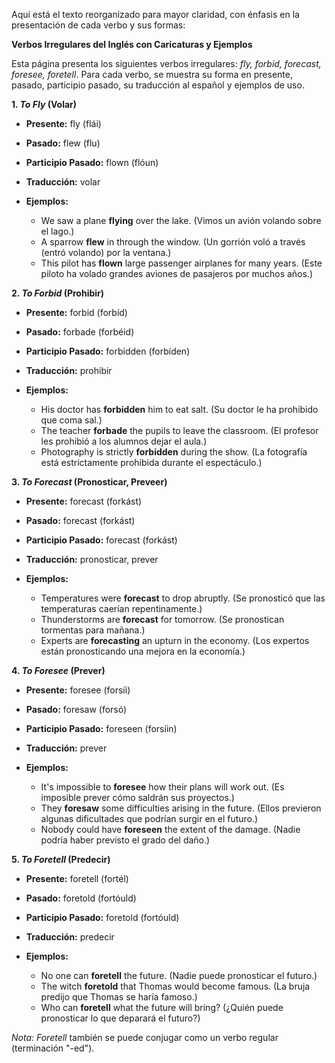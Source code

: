 Aquí está el texto reorganizado para mayor claridad, con énfasis en la presentación de cada verbo y sus formas:

**Verbos Irregulares del Inglés con Caricaturas y Ejemplos**

Esta página presenta los siguientes verbos irregulares: *fly, forbid, forecast, foresee, foretell*. Para cada verbo, se muestra su forma en presente, pasado, participio pasado, su traducción al español y ejemplos de uso.

**1. *To Fly* (Volar)**

*   **Presente:** fly (flái)
*   **Pasado:** flew (flu)
*   **Participio Pasado:** flown (flóun)
*   **Traducción:** volar

*   **Ejemplos:**

    *   We saw a plane **flying** over the lake. (Vimos un avión volando sobre el lago.)
    *   A sparrow **flew** in through the window. (Un gorrión voló a través (entró volando) por la ventana.)
    *   This pilot has **flown** large passenger airplanes for many years. (Este piloto ha volado grandes aviones de pasajeros por muchos años.)

**2. *To Forbid* (Prohibir)**

*   **Presente:** forbid (forbíd)
*   **Pasado:** forbade (forbéid)
*   **Participio Pasado:** forbidden (forbíden)
*   **Traducción:** prohibir

*   **Ejemplos:**

    *   His doctor has **forbidden** him to eat salt. (Su doctor le ha prohibido que coma sal.)
    *   The teacher **forbade** the pupils to leave the classroom. (El profesor les prohibió a los alumnos dejar el aula.)
    *   Photography is strictly **forbidden** during the show. (La fotografía está estrictamente prohibida durante el espectáculo.)

**3. *To Forecast* (Pronosticar, Preveer)**

*   **Presente:** forecast (forkást)
*   **Pasado:** forecast (forkást)
*   **Participio Pasado:** forecast (forkást)
*   **Traducción:** pronosticar, prever

*   **Ejemplos:**

    *   Temperatures were **forecast** to drop abruptly. (Se pronosticó que las temperaturas caerían repentinamente.)
    *   Thunderstorms are **forecast** for tomorrow. (Se pronostican tormentas para mañana.)
    *   Experts are **forecasting** an upturn in the economy. (Los expertos están pronosticando una mejora en la economía.)

**4. *To Foresee* (Prever)**

*   **Presente:** foresee (forsíi)
*   **Pasado:** foresaw (forsó)
*   **Participio Pasado:** foreseen (forsíin)
*   **Traducción:** prever

*   **Ejemplos:**

    *   It's impossible to **foresee** how their plans will work out. (Es imposible prever cómo saldrán sus proyectos.)
    *   They **foresaw** some difficulties arising in the future. (Ellos previeron algunas dificultades que podrían surgir en el futuro.)
    *   Nobody could have **foreseen** the extent of the damage. (Nadie podría haber previsto el grado del daño.)

**5. *To Foretell* (Predecir)**

*   **Presente:** foretell (fortél)
*   **Pasado:** foretold (fortóuld)
*   **Participio Pasado:** foretold (fortóuld)
*   **Traducción:** predecir

*   **Ejemplos:**

    *   No one can **foretell** the future. (Nadie puede pronosticar el futuro.)
    *   The witch **foretold** that Thomas would become famous. (La bruja predijo que Thomas se haría famoso.)
    *   Who can **foretell** what the future will bring? (¿Quién puede pronosticar lo que deparará el futuro?)

*Nota:*  *Foretell* también se puede conjugar como un verbo regular (terminación "-ed").

